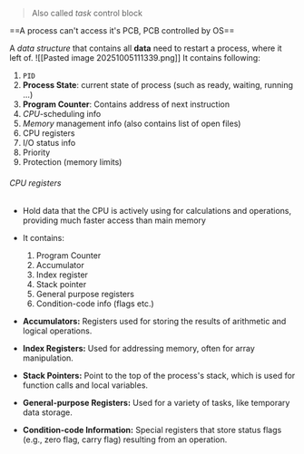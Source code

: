 > Also called *task* control block

==A process can't access it's PCB, PCB controlled by OS==

A *data structure* that contains all **data** need to restart a process, where it left of. 
![[Pasted image 20251005111339.png]]
It contains following:
1. `PID`
2. **Process State**: current state of process (such as ready, waiting, running ...)
3. **Program Counter**: Contains address of next instruction
4. *CPU*-scheduling info
5. *Memory* management info (also contains list of open files)
6. CPU registers
7. I/O status info
8. Priority
9. Protection (memory limits)

###### CPU registers
- Hold data that the CPU is actively using for calculations and operations, providing much faster access than main memory
- It contains:
	1. Program Counter
	2. Accumulator
	3. Index register
	4. Stack pointer
	5. General purpose registers
	6. Condition-code info (flags etc.)


- **Accumulators:** Registers used for storing the results of arithmetic and logical operations.
- **Index Registers:** Used for addressing memory, often for array manipulation.
- **Stack Pointers:** Point to the top of the process's stack, which is used for function calls and local variables.    
- **General-purpose Registers:** Used for a variety of tasks, like temporary data storage.
- **Condition-code Information:** Special registers that store status flags (e.g., zero flag, carry flag) resulting from an operation.